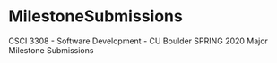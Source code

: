 # MilestoneSubmissions
CSCI 3308 - Software Development - CU Boulder
SPRING 2020
Major Milestone Submissions
